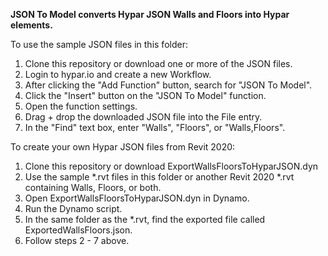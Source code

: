 **JSON To Model converts Hypar JSON Walls and Floors into Hypar elements.**

To use the sample JSON files in this folder:

1) Clone this repository or download one or more of the JSON files.
2) Login to hypar.io and create a new Workflow.
3) After clicking the "Add Function" button, search for "JSON To Model".
4) Click the "Insert" button on the "JSON To Model" function.
5) Open the function settings.
6) Drag + drop the downloaded JSON file into the File entry.
7) In the "Find" text box, enter "Walls", "Floors", or "Walls,Floors".

To create your own Hypar JSON files from Revit 2020:

1) Clone this repository or download ExportWallsFloorsToHyparJSON.dyn
2) Use the sample *.rvt files in this folder or another Revit 2020 *.rvt containing Walls, Floors, or both.
3) Open ExportWallsFloorsToHyparJSON.dyn in Dynamo.
4) Run the Dynamo script.
5) In the same folder as the *.rvt, find the exported file called ExportedWallsFloors.json.
6) Follow steps 2 - 7 above.
